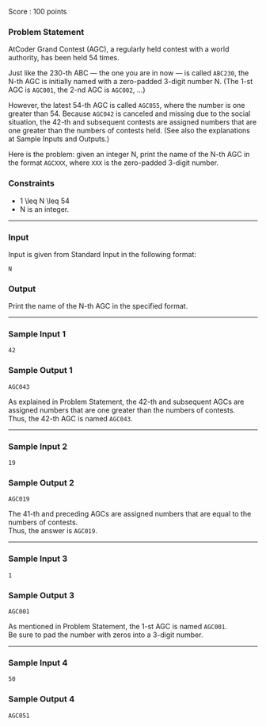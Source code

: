 Score : 100 points

### Problem Statement

AtCoder Grand Contest (AGC), a regularly held contest with a world authority, has been held 54 times.

Just like the 230-th ABC ― the one you are in now ― is called `ABC230`, the N-th AGC is initially named with a zero-padded 3-digit number N. (The 1-st AGC is `AGC001`, the 2-nd AGC is `AGC002`, ...)

However, the latest 54-th AGC is called `AGC055`, where the number is one greater than 54. Because `AGC042` is canceled and missing due to the social situation, the 42-th and subsequent contests are assigned numbers that are one greater than the numbers of contests held. (See also the explanations at Sample Inputs and Outputs.)

Here is the problem: given an integer N, print the name of the N-th AGC in the format `AGCXXX`, where `XXX` is the zero-padded 3-digit number.

### Constraints

* 1 \leq N \leq 54
* N is an integer.

---

### Input

Input is given from Standard Input in the following format:

```
N
```

### Output

Print the name of the N-th AGC in the specified format.

---

### Sample Input 1

```
42
```

### Sample Output 1

```
AGC043
```

As explained in Problem Statement, the 42-th and subsequent AGCs are assigned numbers that are one greater than the numbers of contests.  
Thus, the 42-th AGC is named `AGC043`.

---

### Sample Input 2

```
19
```

### Sample Output 2

```
AGC019
```

The 41-th and preceding AGCs are assigned numbers that are equal to the numbers of contests.  
Thus, the answer is `AGC019`.

---

### Sample Input 3

```
1
```

### Sample Output 3

```
AGC001
```

As mentioned in Problem Statement, the 1-st AGC is named `AGC001`.  
Be sure to pad the number with zeros into a 3-digit number.

---

### Sample Input 4

```
50
```

### Sample Output 4

```
AGC051
```
